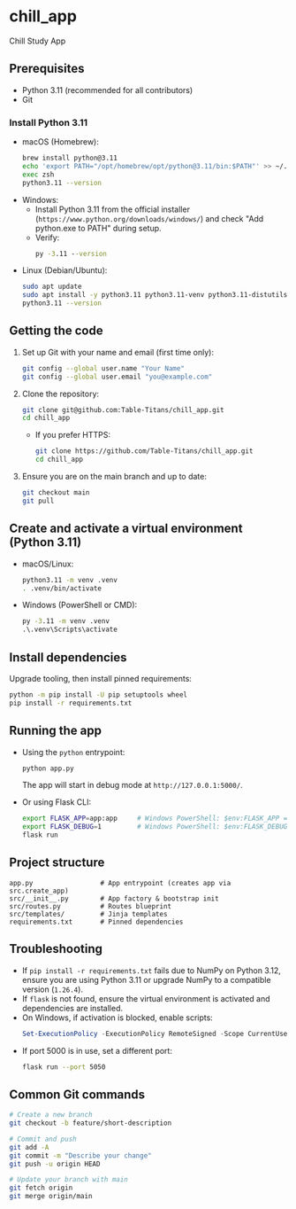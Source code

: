 # chill_app
Chill Study App

## Prerequisites
- Python 3.11 (recommended for all contributors)
- Git

### Install Python 3.11
- macOS (Homebrew):
  ```bash
  brew install python@3.11
  echo 'export PATH="/opt/homebrew/opt/python@3.11/bin:$PATH"' >> ~/.zshrc
  exec zsh
  python3.11 --version
  ```
- Windows:
  - Install Python 3.11 from the official installer (`https://www.python.org/downloads/windows/`) and check "Add python.exe to PATH" during setup.
  - Verify:
    ```bat
    py -3.11 --version
    ```
- Linux (Debian/Ubuntu):
  ```bash
  sudo apt update
  sudo apt install -y python3.11 python3.11-venv python3.11-distutils
  python3.11 --version
  ```

## Getting the code
1. Set up Git with your name and email (first time only):
   ```bash
   git config --global user.name "Your Name"
   git config --global user.email "you@example.com"
   ```
2. Clone the repository:
   ```bash
   git clone git@github.com:Table-Titans/chill_app.git
   cd chill_app
   ```
   - If you prefer HTTPS:
     ```bash
     git clone https://github.com/Table-Titans/chill_app.git
     cd chill_app
     ```
3. Ensure you are on the main branch and up to date:
   ```bash
   git checkout main
   git pull
   ```

## Create and activate a virtual environment (Python 3.11)
- macOS/Linux:
  ```bash
  python3.11 -m venv .venv
  . .venv/bin/activate
  ```
- Windows (PowerShell or CMD):
  ```bat
  py -3.11 -m venv .venv
  .\.venv\Scripts\activate
  ```

## Install dependencies
Upgrade tooling, then install pinned requirements:
```bash
python -m pip install -U pip setuptools wheel
pip install -r requirements.txt
```

## Running the app
- Using the `python` entrypoint:
  ```bash
  python app.py
  ```
  The app will start in debug mode at `http://127.0.0.1:5000/`.

- Or using Flask CLI:
  ```bash
  export FLASK_APP=app:app     # Windows PowerShell: $env:FLASK_APP = "app:app"
  export FLASK_DEBUG=1         # Windows PowerShell: $env:FLASK_DEBUG = "1"
  flask run
  ```

## Project structure
```
app.py                 # App entrypoint (creates app via src.create_app)
src/__init__.py        # App factory & bootstrap init
src/routes.py          # Routes blueprint
src/templates/         # Jinja templates
requirements.txt       # Pinned dependencies
```

## Troubleshooting
- If `pip install -r requirements.txt` fails due to NumPy on Python 3.12, ensure you are using Python 3.11 or upgrade NumPy to a compatible version (`1.26.4`).
- If `flask` is not found, ensure the virtual environment is activated and dependencies are installed.
- On Windows, if activation is blocked, enable scripts:
  ```powershell
  Set-ExecutionPolicy -ExecutionPolicy RemoteSigned -Scope CurrentUser
  ```
- If port 5000 is in use, set a different port:
  ```bash
  flask run --port 5050
  ```

## Common Git commands
```bash
# Create a new branch
git checkout -b feature/short-description

# Commit and push
git add -A
git commit -m "Describe your change"
git push -u origin HEAD

# Update your branch with main
git fetch origin
git merge origin/main
```
